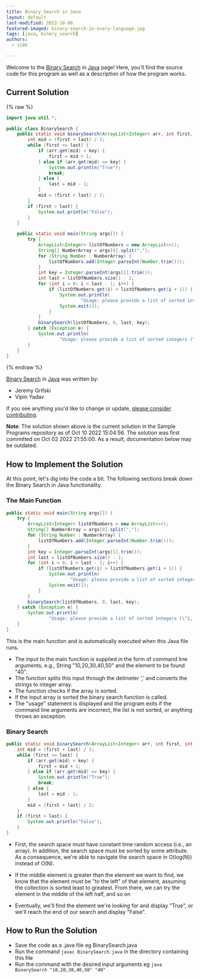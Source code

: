 ```yaml
---
title: Binary Search in Java
layout: default
last-modified: 2022-10-08
featured-imaged: binary-search-in-every-language.jpg
tags: [java, binary_search]
authors:
  - s18k

---
```


Welcome to the [Binary Search](https://sampleprograms.io/projects/binary-search) in [Java](https://sampleprograms.io/languages/java) page! Here, you'll find the source code for this program as well as a description of how the program works.

## Current Solution

{% raw %}

```java
import java.util.*;

public class BinarySearch {
    public static void binarySearch(ArrayList<Integer> arr, int first, int last, int key) {
        int mid = (first + last) / 2;
        while (first <= last) {
            if (arr.get(mid) < key) {
                first = mid + 1;
            } else if (arr.get(mid) == key) {
                System.out.println("True");
                break;
            } else {
                last = mid - 1;
            }
            mid = (first + last) / 2;
        }
        if (first > last) {
            System.out.println("False");
        }
    }

    public static void main(String args[]) {
        try {
            ArrayList<Integer> listOfNumbers = new ArrayList<>();
            String[] NumberArray = args[0].split(",");
            for (String Number : NumberArray) {
                listOfNumbers.add(Integer.parseInt(Number.trim()));
            }
            int key = Integer.parseInt(args[1].trim());
            int last = listOfNumbers.size() - 1;
            for (int i = 0; i < last - 1; i++) {
                if (listOfNumbers.get(i) > listOfNumbers.get(i + 1)) {
                    System.out.println(
                            "Usage: please provide a list of sorted integers (\"1, 4, 5, 11, 12\") and the integer to find (\"11\")");
                    System.exit(1);
                }
            }
            binarySearch(listOfNumbers, 0, last, key);
        } catch (Exception e) {
            System.out.println(
                    "Usage: please provide a list of sorted integers (\"1, 4, 5, 11, 12\") and the integer to find (\"11\")");
        }
    }
}
```

{% endraw %}

[Binary Search](https://sampleprograms.io/projects/binary-search) in [Java](https://sampleprograms.io/languages/java) was written by:

- Jeremy Grifski
- Vipin Yadav

If you see anything you'd like to change or update, [please consider contributing](https://github.com/TheRenegadeCoder/sample-programs).

**Note**: The solution shown above is the current solution in the Sample Programs repository as of Oct 10 2022 15:04:56. The solution was first committed on Oct 02 2022 21:55:00. As a result, documentation below may be outdated.

## How to Implement the Solution

At this point, let's dig into the code a bit. The following sections break down the Binary Search in Java functionality.

### The Main Function

```java
public static void main(String args[]) {
    try {
        ArrayList<Integer> listOfNumbers = new ArrayList<>();
        String[] NumberArray = args[0].split(",");
        for (String Number : NumberArray) {
            listOfNumbers.add(Integer.parseInt(Number.trim()));
        }
        int key = Integer.parseInt(args[1].trim());
        int last = listOfNumbers.size() - 1;
        for (int i = 0; i < last - 1; i++) {
            if (listOfNumbers.get(i) > listOfNumbers.get(i + 1)) {
                System.out.println(
                        "Usage: please provide a list of sorted integers (\"1, 4, 5, 11, 12\") and the integer to find (\"11\")");
                System.exit(1);
            }
        }
        binarySearch(listOfNumbers, 0, last, key);
    } catch (Exception e) {
        System.out.println(
                "Usage: please provide a list of sorted integers (\"1, 4, 5, 11, 12\") and the integer to find (\"11\")");
    }
}
```
This is the main function and is automatically executed when this Java file runs.
* The input to the main function is supplied in the form of command line arguments, e.g., String "10,20,30,40,50" and the element to be found "40".
* The function splits this input through the delimeter ',' and converts the strings to integer array.
* The function checks if the array is sorted. 
* If the input array is sorted the binary search function is called.
* The "usage" statement is displayed and the program exits if the command line arguments are incorrect, the list is not sorted, or anything throws an exception.

### Binary Search

```java
public static void binarySearch(ArrayList<Integer> arr, int first, int last, int key) {
    int mid = (first + last) / 2;
    while (first <= last) {
        if (arr.get(mid) < key) {
            first = mid + 1;
        } else if (arr.get(mid) == key) {
            System.out.println("True");
            break;
        } else {
            last = mid - 1;
        }
        mid = (first + last) / 2;
    }
    if (first > last) {
        System.out.println("False");
    }
}
```

* First, the search space must have constant time random access (i.e., an array). In addition, the search space must be sorted by some attribute. As a consequence, we're able to navigate the search space in O(log(N)) instead of O(N).

* If the middle element is greater than the element we want to find, we know that the element must be "to the left" of that element, assuming the collection is sorted least to greatest. From there, we can try the element in the middle of the left half, and so on

* Eventually, we'll find the element we're looking for and display "True", or we'll reach the end of our search and display "False". 


## How to Run the Solution

* Save the code as a .java file eg BinarySearch.java
* Run the command ```javac BinarySearch.java``` in the directory containing this file
* Run the command with the desired input arguments eg ```java BinarySearch "10,20,30,40,50" "40"``` 
